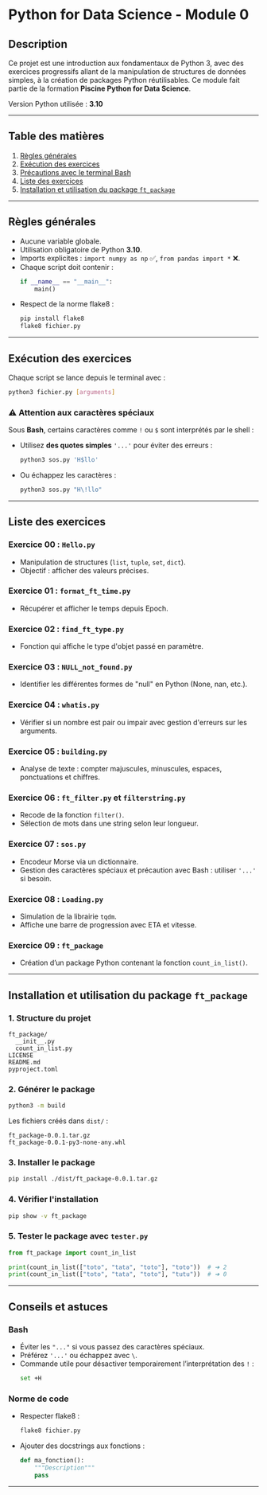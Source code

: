 # Python for Data Science - Module 0

## Description

Ce projet est une introduction aux fondamentaux de Python 3, avec des exercices progressifs allant de la manipulation de structures de données simples, à la création de packages Python réutilisables. Ce module fait partie de la formation **Piscine Python for Data Science**.

Version Python utilisée : **3.10**

---

## Table des matières

1. [Règles générales](#règles-générales)
2. [Exécution des exercices](#exécution-des-exercices)
3. [Précautions avec le terminal Bash](#précautions-avec-le-terminal-bash)
4. [Liste des exercices](#liste-des-exercices)
5. [Installation et utilisation du package `ft_package`](#installation-et-utilisation-du-package-ft_package)

---

## Règles générales

- Aucune variable globale.
- Utilisation obligatoire de Python **3.10**.
- Imports explicites : `import numpy as np` ✅, `from pandas import *` ❌.
- Chaque script doit contenir :
  ```python
  if __name__ == "__main__":
      main()
  ```
- Respect de la norme flake8 :
  ```bash
  pip install flake8
  flake8 fichier.py
  ```

---

## Exécution des exercices

Chaque script se lance depuis le terminal avec :
```bash
python3 fichier.py [arguments]
```

### **⚠️ Attention aux caractères spéciaux**

Sous **Bash**, certains caractères comme `!` ou `$` sont interprétés par le shell :
- Utilisez **des quotes simples** `'...'` pour éviter des erreurs :
  ```bash
  python3 sos.py 'H$llo'
  ```
- Ou échappez les caractères :
  ```bash
  python3 sos.py "H\!llo"
  ```

---

## Liste des exercices

### Exercice 00 : `Hello.py`
- Manipulation de structures (`list`, `tuple`, `set`, `dict`).
- Objectif : afficher des valeurs précises.

### Exercice 01 : `format_ft_time.py`
- Récupérer et afficher le temps depuis Epoch.

### Exercice 02 : `find_ft_type.py`
- Fonction qui affiche le type d'objet passé en paramètre.

### Exercice 03 : `NULL_not_found.py`
- Identifier les différentes formes de "null" en Python (None, nan, etc.).

### Exercice 04 : `whatis.py`
- Vérifier si un nombre est pair ou impair avec gestion d'erreurs sur les arguments.

### Exercice 05 : `building.py`
- Analyse de texte : compter majuscules, minuscules, espaces, ponctuations et chiffres.

### Exercice 06 : `ft_filter.py` et `filterstring.py`
- Recode de la fonction `filter()`.
- Sélection de mots dans une string selon leur longueur.

### Exercice 07 : `sos.py`
- Encodeur Morse via un dictionnaire.
- Gestion des caractères spéciaux et précaution avec Bash : utiliser `'...'` si besoin.

### Exercice 08 : `Loading.py`
- Simulation de la librairie `tqdm`.
- Affiche une barre de progression avec ETA et vitesse.

### Exercice 09 : `ft_package`
- Création d’un package Python contenant la fonction `count_in_list()`.

---

## Installation et utilisation du package `ft_package`

### 1. Structure du projet
```
ft_package/
  __init__.py
  count_in_list.py
LICENSE
README.md
pyproject.toml
```

### 2. Générer le package
```bash
python3 -m build
```
Les fichiers créés dans `dist/` :
```
ft_package-0.0.1.tar.gz
ft_package-0.0.1-py3-none-any.whl
```

### 3. Installer le package
```bash
pip install ./dist/ft_package-0.0.1.tar.gz
```

### 4. Vérifier l'installation
```bash
pip show -v ft_package
```

### 5. Tester le package avec `tester.py`
```python
from ft_package import count_in_list

print(count_in_list(["toto", "tata", "toto"], "toto"))  # ➜ 2
print(count_in_list(["toto", "tata", "toto"], "tutu"))  # ➜ 0
```

---

## Conseils et astuces

### Bash
- Éviter les `"..."` si vous passez des caractères spéciaux.
- Préférez `'...'` ou échappez avec `\`.
- Commande utile pour désactiver temporairement l’interprétation des `!` :
  ```bash
  set +H
  ```

### Norme de code
- Respecter flake8 :
  ```bash
  flake8 fichier.py
  ```
- Ajouter des docstrings aux fonctions :
  ```python
  def ma_fonction():
      """Description"""
      pass
  ```

---
